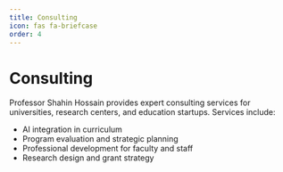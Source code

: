 ```yaml
---
title: Consulting
icon: fas fa-briefcase
order: 4
---
```


# Consulting

Professor Shahin Hossain provides expert consulting services for universities, research centers, and education startups. Services include:

- AI integration in curriculum
- Program evaluation and strategic planning
- Professional development for faculty and staff
- Research design and grant strategy
